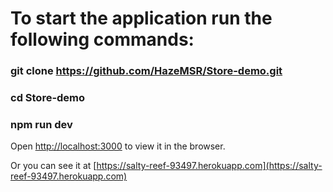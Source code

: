# To start the application run the following commands:

### git clone https://github.com/HazeMSR/Store-demo.git
### cd Store-demo
### npm run dev

Open [http://localhost:3000](http://localhost:3000) to view it in the browser.

Or you can see it at [https://salty-reef-93497.herokuapp.com](https://salty-reef-93497.herokuapp.com) 